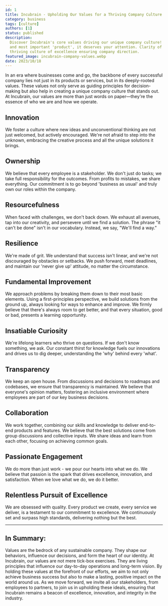 ```yaml
---
id: 1
title: Incubrain - Upholding Our Values for a Thriving Company Culture
category: business
tags: [culture]
authors: [1]
status: published
description:
  Discover Incubrain's core values driving our unique company culture! Your company is your first
  and most important 'product', it deserves your attention. Clarity of values helps in creating a
  thriving culture of excellence ensuring company direction.
featured_image: incubrain-company-values.webp
date: 2023/10/18
---
```


In an era where businesses come and go, the backbone of every successful company lies not just in
its products or services, but in its deeply-rooted values. These values not only serve as guiding
principles for decision-making but also help in creating a unique company culture that stands out.
At Incubrain, our values are more than just words on paper—they're the essence of who we are and how
we operate.

## **Innovation**

We foster a culture where new ideas and unconventional thinking are not just welcomed, but actively
encouraged. We're not afraid to step into the unknown, embracing the creative process and all the
unique solutions it brings.

## **Ownership**

We believe that every employee is a stakeholder. We don't just do tasks; we take full responsibility
for the outcomes. From profits to mistakes, we share everything. Our commitment is to go beyond
'business as usual' and truly own our roles within the company.

## **Resourcefulness**

When faced with challenges, we don't back down. We exhaust all avenues, tap into our creativity, and
persevere until we find a solution. The phrase "it can't be done" isn't in our vocabulary. Instead,
we say, "We'll find a way."

## **Resilience**

We're made of grit. We understand that success isn't linear, and we're not discouraged by obstacles
or setbacks. We push forward, meet deadlines, and maintain our 'never give up' attitude, no matter
the circumstance.

## **Fundamental Improvement**

We approach problems by breaking them down to their most basic elements. Using a first-principles
perspective, we build solutions from the ground up, always looking for ways to enhance and improve.
We firmly believe that there's always room to get better, and that every situation, good or bad,
presents a learning opportunity.

## **Insatiable Curiosity**

We're lifelong learners who thrive on questions. If we don't know something, we ask. Our constant
thirst for knowledge fuels our innovations and drives us to dig deeper, understanding the 'why'
behind every 'what'.

## **Transparency**

We keep an open house. From discussions and decisions to roadmaps and codebases, we ensure that
transparency is maintained. We believe that everyone's opinion matters, fostering an inclusive
environment where employees are part of our key business decisions.

## **Collaboration**

We work together, combining our skills and knowledge to deliver end-to-end products and features. We
believe that the best solutions come from group discussions and collective inputs. We share ideas
and learn from each other, focusing on achieving common goals.

## **Passionate Engagement**

We do more than just work - we pour our hearts into what we do. We believe that passion is the spark
that drives excellence, innovation, and satisfaction. When we love what we do, we do it better.

## **Relentless Pursuit of Excellence**

We are obsessed with quality. Every product we create, every service we deliver, is a testament to
our commitment to excellence. We continuously set and surpass high standards, delivering nothing but
the best.

---

## In Summary:

Values are the bedrock of any sustainable company. They shape our behaviors, influence our
decisions, and form the heart of our identity. At Incubrain, our values are not mere tick-box
exercises. They are living principles that influence our day-to-day operations and long-term vision.
By holding these values at the forefront of our efforts, we aim to not only achieve business success
but also to make a lasting, positive impact on the world around us. As we move forward, we invite
all our stakeholders, from employees to partners, to join us in upholding these ideals, ensuring
that Incubrain remains a beacon of excellence, innovation, and integrity in the industry.
